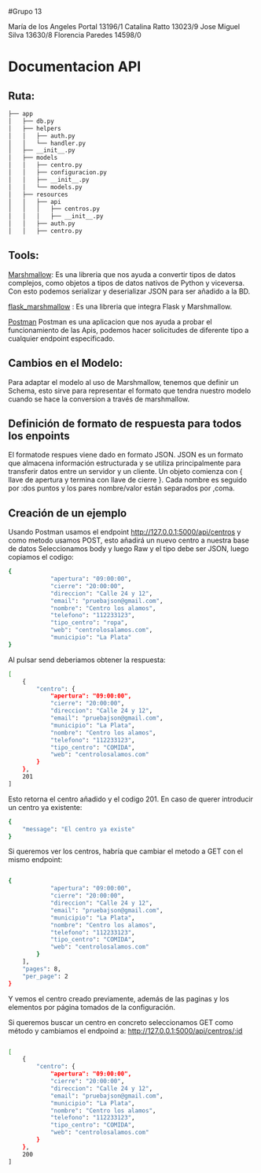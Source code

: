#Grupo 13

María de los Angeles Portal 13196/1
Catalina Ratto 13023/9
Jose Miguel Silva 13630/8
Florencia Paredes 14598/0


# Documentacion API

## Ruta:

```bash
├── app
│   ├── db.py
│   ├── helpers
│   │   ├── auth.py
│   │   └── handler.py
│   ├── __init__.py
│   ├── models
│   │   ├── centro.py
│   │   ├── configuracion.py
│   │   ├── __init__.py
│   │   └── models.py
│   ├── resources  
│   │   ├── api
│   │   │   ├── centros.py
│   │   │   ├── __init__.py
│   │   ├── auth.py
│   │   ├── centro.py

```

## Tools:
 [Marshmallow](https://marshmallow.readthedocs.io/en/stable/): Es una libreria que nos ayuda a convertir tipos de datos complejos, como objetos a tipos de datos nativos de Python y viceversa.
Con esto podemos serializar y deserializar JSON para ser añadido a la BD.

 [flask_marshmallow](https://flask-marshmallow.readthedocs.io/en/latest/) : Es una libreria que integra Flask y Marshmallow.

 [Postman](https://www.postman.com/) Postman es una aplicacion que nos ayuda a probar el funcionamiento de las Apis, podemos hacer solicitudes de diferente tipo a cualquier endpoint especificado.


## Cambios en el Modelo:
Para adaptar el modelo al uso de Marshmallow, tenemos que definir un Schema, esto sirve para representar el formato que tendra nuestro modelo cuando se hace la conversion a través de marshmallow.


## Definición de formato de respuesta para todos los enpoints
El formatode respues viene dado en formato JSON.
JSON es un formato que almacena información estructurada y se utiliza principalmente para transferir datos entre un servidor y un cliente.
Un objeto comienza con { llave de apertura y termina con llave de cierre }. Cada nombre es seguido por :dos puntos y los pares nombre/valor están separados por ,coma.

## Creación de un ejemplo

Usando Postman usamos el endpoint http://127.0.0.1:5000/api/centros y como metodo usamos POST, esto añadirá un nuevo centro a nuestra base de datos
Seleccionamos body y luego Raw y el tipo debe ser JSON, luego copiamos el codigo:

```bash
{
            "apertura": "09:00:00",
            "cierre": "20:00:00",
            "direccion": "Calle 24 y 12",
            "email": "pruebajson@gmail.com",
            "nombre": "Centro los alamos",
            "telefono": "112233123",
            "tipo_centro": "ropa",
            "web": "centrolosalamos.com",
            "municipio": "La Plata"
}
```
Al pulsar send deberiamos obtener la respuesta:
```bash
[
    {
        "centro": {
            "apertura": "09:00:00",
            "cierre": "20:00:00",
            "direccion": "Calle 24 y 12",
            "email": "pruebajson@gmail.com",
            "municipio": "La Plata",
            "nombre": "Centro los alamos",
            "telefono": "112233123",
            "tipo_centro": "COMIDA",
            "web": "centrolosalamos.com"
        }
    },
    201
]

```

Esto retorna el centro añadido y el codigo 201.
En caso de querer introducir un centro ya existente:
```bash
{
    "message": "El centro ya existe"
}
```

Si queremos ver los centros, habría que cambiar el metodo a GET con el mismo endpoint:
```bash

{
            "apertura": "09:00:00",
            "cierre": "20:00:00",
            "direccion": "Calle 24 y 12",
            "email": "pruebajson@gmail.com",
            "municipio": "La Plata",
            "nombre": "Centro los alamos",
            "telefono": "112233123",
            "tipo_centro": "COMIDA",
            "web": "centrolosalamos.com"
        }
    ],
    "pages": 8,
    "per_page": 2
}
```
Y vemos el centro creado previamente, además de las paginas y los elementos por página tomados de la configuración.

Si queremos buscar un centro en concreto seleccionamos GET como método y cambiamos el endpoind a:
http://127.0.0.1:5000/api/centros/:id 

```bash

[
    {
        "centro": {
            "apertura": "09:00:00",
            "cierre": "20:00:00",
            "direccion": "Calle 24 y 12",
            "email": "pruebajson@gmail.com",
            "municipio": "La Plata",
            "nombre": "Centro los alamos",
            "telefono": "112233123",
            "tipo_centro": "COMIDA",
            "web": "centrolosalamos.com"
        }
    },
    200
]


```
